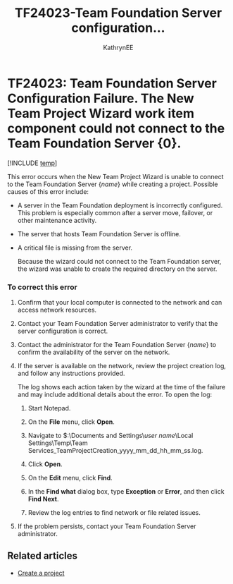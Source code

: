 ﻿---
title: TF24023-Team Foundation Server configuration... 
titleSuffix: Azure DevOps & TFS
description: Occurs when the New Team Project Wizard is unable to connect to the Team Foundation Server while creating a project 
ms.technology: devops-agile
ms.assetid: 83546f98-1ca6-4b07-afe5-134df7f291bf
ms.author: kaelli
author: KathrynEE
ms.topic: Troubleshooting
ms.date: 02/22/2017
---

# TF24023: Team Foundation Server Configuration Failure. The New Team Project Wizard work item component could not connect to the Team Foundation Server {0}.

[!INCLUDE [temp](../../includes/version-vsts-tfs-all-versions.md)]

This error occurs when the New Team Project Wizard is unable to connect to the Team Foundation Server {_name_} while creating a project. Possible causes of this error include:

- A server in the Team Foundation deployment is incorrectly configured. This problem is especially common after a server move, failover, or other maintenance activity.

- The server that hosts Team Foundation Server is offline.

- A critical file is missing from the server.

  Because the wizard could not connect to the Team Foundation server, the wizard was unable to create the required directory on the server.

### To correct this error

1.  Confirm that your local computer is connected to the network and can access network resources.

2.  Contact your Team Foundation Server administrator to verify that the server configuration is correct.

3.  Contact the administrator for the Team Foundation Server {_name_} to confirm the availability of the server on the network.

4.  If the server is available on the network, review the project creation log, and follow any instructions provided.

    The log shows each action taken by the wizard at the time of the failure and may include additional details about the error. To open the log:

    1.  Start Notepad.

    2.  On the **File** menu, click **Open**.

    3.  Navigate to \$:\Documents and Settings\\_user name_\Local Settings\Temp\Team Services_TeamProjectCreation_yyyy_mm_dd_hh_mm_ss.log.

    4.  Click **Open**.

    5.  On the **Edit** menu, click **Find**.

    6.  In the **Find what** dialog box, type **Exception** or **Error**, and then click **Find Next**.

    7.  Review the log entries to find network or file related issues.

5.  If the problem persists, contact your Team Foundation Server administrator.

## Related articles

- [Create a project](../../organizations/projects/create-project.md)
